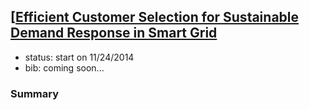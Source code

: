 ## [[Efficient Customer Selection for Sustainable Demand Response in Smart Grid](https://www.google.com/url?sa=t&rct=j&q=&esrc=s&source=web&cd=1&ved=0CCUQFjAA&url=http%3A%2F%2Fwww.researchgate.net%2Fprofile%2FMarc_Frincu%2Fpublication%2F264420501_Efficient_Customer_Selection_for_Sustainable_Demand_Response_in_Smart_Grids%2Flinks%2F53dd52860cf216e4210c1c00&ei=VehzVNvlOcugNo2rgMgE&usg=AFQjCNFoxxQ5ccliUIyQbRIy5bvFFHgyuA&sig2=v6gtNSgcuRR9a902xfCNoA&bvm=bv.80185997,d.eXY&cad=rjt)


- status: start on 11/24/2014
- bib: coming soon...


### Summary
